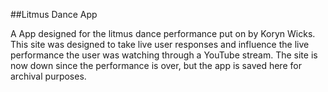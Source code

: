 ##Litmus Dance App

A App designed for the litmus dance performance put on by Koryn Wicks. This site was designed to take live user responses and influence the live performance the user was watching through a YouTube stream. 
The site is now down since the performance is over, but the app is saved here for archival purposes.
